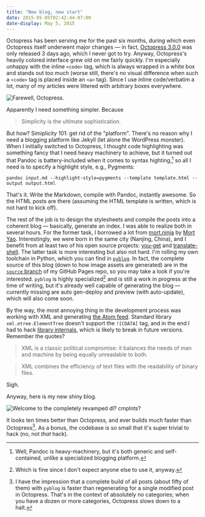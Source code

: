 ```yaml
---
title: "New blog, new start"
date: 2015-05-05T02:42:44-07:00
date-display: May 5, 2015
---
```

Octopress has been serving me for the past six months, during which even Octopress itself underwent major changes — in fact, [Octopress 3.0.0](https://github.com/octopress/octopress/releases/tag/v3.0.0) was only released 3 days ago, which I never got to try. Anyway, Octopress's heavily colored interface grew old on me fairly quickly. I'm especially unhappy with the inline `<code>` tag, which is always wrapped in a white box and stands out too much (worse still, there's no visual difference when such a `<code>` tag is placed inside an `<a>` tag). Since I use inline code/verbatim a lot, many of my articles were littered with arbitrary boxes everywhere.

![Farewell, Octopress.](https://i.imgur.com/hxfSnOk.png)

Apparently I need something simpler. Because

> Simplicity is the ultimate sophistication.

But how? Simiplicity 101: get rid of the "platform". There's no reason why I need a blogging platform like Jekyll (let alone the WordPress monster). When I initially switched to Octopress, I thought code highlighting was something fancy that I need heavy machinery to achieve, but it turned out that Pandoc is battery-included when it comes to syntax highting,[^pandoc] so all I need is to specify a highlight style, e.g., Pygments:

[^pandoc]: Well, Pandoc is heavy-machinery, but it's both generic and self-contained, unlike a specialized blogging platform.

```
pandoc input.md --highlight-style=pygments --template template.html --output output.html
```

That's it. Write the Markdown, compile with Pandoc, instantly awesome. So the HTML posts are there (assuming the HTML template is written, which is not hard to kick off).

The rest of the job is to design the stylesheets and compile the posts into a coherent blog — basically, generate an index. I was able to realize both in several hours. For the former task, I borrowed a lot from [mort.ninja](http://mort.ninja/) by [Mort Yao](https://github.com/soimort). Interestingly, we were born in the same city (Nanjing, China), and I benefit from at least two of his open source projects: [you-get](https://github.com/soimort/you-get) and [translate-shell](https://github.com/soimort/translate-shell). The latter task is more interesting but also not hard. I'm rolling my own toolchain in Python, which you can find in [`pyblog`](https://github.com/zmwangx/zmwangx.github.io/blob/source/pyblog). In fact, the complete source of this blog (down to how image assets are generated) are in the [`source` branch](https://github.com/zmwangx/zmwangx.github.io/tree/source) of my GitHub Pages repo, so you may take a look if you're interested. `pyblog` is highly specialized[^pyblog] and is still a work in progress at the time of writing, but it's already well capable of generating the blog — currently missing are auto gen-deploy and preview (with auto-update), which will also come soon.

[^pyblog]: Which is fine since I don't expect anyone else to use it, anyway.

By the way, the most annoying thing in the development process was working with XML and generating [the Atom feed](/atom.xml). Standard library `xml.etree.ElementTree` doesn't support the `![CDATA[` tag, and in the end I had to hack [library internals](https://github.com/zmwangx/zmwangx.github.io/blob/source/pyblog#L34-L54), which is likely to break in future versions. Remember the quotes?

> XML is a classic political compromise: it balances the needs of man and machine by being equally unreadable to both.

> XML combines the efficiency of text files with the readability of binary files.

Sigh.

Anyway, here is my new shiny blog.

![Welcome to the completely revamped dl? cmplnts?](https://i.imgur.com/VS5f9eJ.png)

It looks ten times better than Octopress, and ever builds much faster than Octopress[^speed]. As a bonus, the codebase is so small that it's super trivial to hack (no, not *that* hack).

[^speed]: I have the impression that a complete build of all posts (about fifty of them) with `pyblog` is faster than regenerating for a single modified post in Octopress. That's in the context of absolutely no categories; when you have a dozen or more categories, Octopress slows down to a halt.
